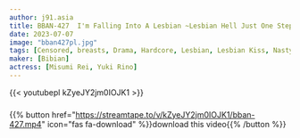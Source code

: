 ```yaml
---
author: j91.asia
title: BBAN-427  I'm Falling Into A Lesbian ~Lesbian Hell Just One Step Away~ Rei Misumi Rino Yuki
date: 2023-07-07
image: "bban427pl.jpg"
tags: [Censored, breasts, Drama, Hardcore, Lesbian, Lesbian Kiss, Nasty]
maker: [Bibian]
actress: [Misumi Rei, Yuki Rino]
---
```



{{< youtubepl kZyeJY2jm0IOJK1 >}}
###

{{% button href="https://streamtape.to/v/kZyeJY2jm0IOJK1/bban-427.mp4" icon="fas fa-download" %}}download this video{{% /button %}}

